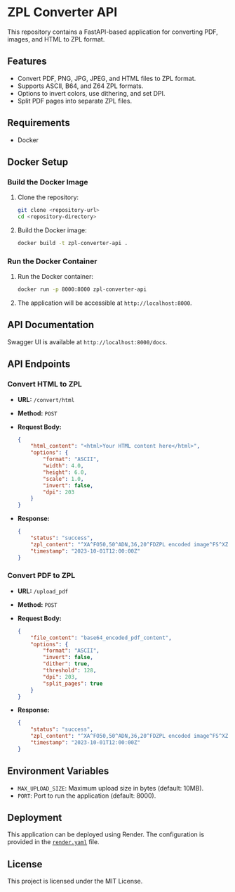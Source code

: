 # ZPL Converter API

This repository contains a FastAPI-based application for converting PDF, images, and HTML to ZPL format.

## Features

- Convert PDF, PNG, JPG, JPEG, and HTML files to ZPL format.
- Supports ASCII, B64, and Z64 ZPL formats.
- Options to invert colors, use dithering, and set DPI.
- Split PDF pages into separate ZPL files.

## Requirements

- Docker

## Docker Setup

### Build the Docker Image

1. Clone the repository:

    ```sh
    git clone <repository-url>
    cd <repository-directory>
    ```

2. Build the Docker image:

    ```sh
    docker build -t zpl-converter-api .
    ```

### Run the Docker Container

1. Run the Docker container:

    ```sh
    docker run -p 8000:8000 zpl-converter-api
    ```

2. The application will be accessible at `http://localhost:8000`.

## API Documentation

Swagger UI is available at `http://localhost:8000/docs`.

## API Endpoints

### Convert HTML to ZPL

- **URL:** `/convert/html`
- **Method:** `POST`
- **Request Body:**

    ```json
    {
        "html_content": "<html>Your HTML content here</html>",
        "options": {
            "format": "ASCII",
            "width": 4.0,
            "height": 6.0,
            "scale": 1.0,
            "invert": false,
            "dpi": 203
        }
    }
    ```

- **Response:**

    ```json
    {
        "status": "success",
        "zpl_content": "^XA^FO50,50^ADN,36,20^FDZPL encoded image^FS^XZ",
        "timestamp": "2023-10-01T12:00:00Z"
    }
    ```

### Convert PDF to ZPL

- **URL:** `/upload_pdf`
- **Method:** `POST`
- **Request Body:**

    ```json
    {
        "file_content": "base64_encoded_pdf_content",
        "options": {
            "format": "ASCII",
            "invert": false,
            "dither": true,
            "threshold": 128,
            "dpi": 203,
            "split_pages": true
        }
    }
    ```

- **Response:**

    ```json
    {
        "status": "success",
        "zpl_content": "^XA^FO50,50^ADN,36,20^FDZPL encoded image^FS^XZ",
        "timestamp": "2023-10-01T12:00:00Z"
    }
    ```

## Environment Variables

- `MAX_UPLOAD_SIZE`: Maximum upload size in bytes (default: 10MB).
- `PORT`: Port to run the application (default: 8000).

## Deployment

This application can be deployed using Render. The configuration is provided in the [`render.yaml`](render.yaml) file.

## License

This project is licensed under the MIT License.
